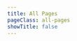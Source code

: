 ```yaml
---
title: All Pages
pageClass: all-pages
showTitle: false
---
```


<template>
  <iframe ref="iframe" src="/internals/page-grid.html" width="100%" height="512" style="border: 0; height: calc(100vh - 128px);"></iframe>
</template>

<!-- <div>
  <pre>{{pages}}</pre>
</div> -->

<script>
  export default {
    beforeMount() {
      window.addEventListener('message', this.onMessage)
    },
    beforeDestroy() {
      window.removeEventListener('message', this.onMessage)
    },
    methods: {
      onMessage(e) {
        if (e.data && e.data.requestPages) {
          e.source.postMessage({ pages: this.pages }, '*')
        }
      }
    },
    watch: {
      pages(p) {
        if (this.$refs.iframe) {
          this.$refs.iframe.contentWindow.postMessage({ pages: p }, '*')
        }
      }
    },
    computed: {
      pages() {
        const lint = page => {
          const errors = []
          if (page.frontmatter.title) {
            errors.push('title')
          }
          page.diagnostics = errors
          return page
        }
        return JSON.parse(JSON.stringify(this.$site.pages)).map(lint)
      }
    }
  }
</script>

<style lang="styl">
  .theme-container.all-pages .theme-default-content
    max-width 100%
  .theme-container.all-pages .page
    padding-bottom 0
  .theme-container.all-pages .page-edit
    display none
</style>
